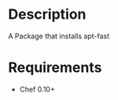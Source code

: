 Description
===========

A Package that installs apt-fast

Requirements
============

 * Chef 0.10+
